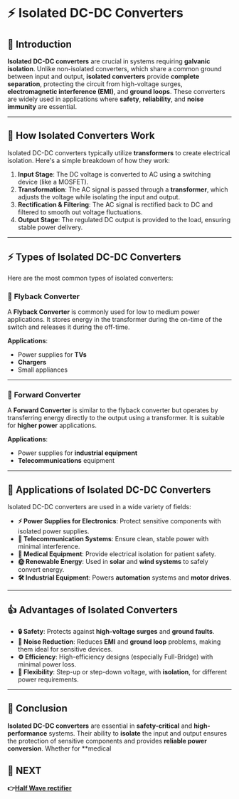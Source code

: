# ⚡ Isolated DC-DC Converters


## 🌟 Introduction

**Isolated DC-DC converters** are crucial in systems requiring **galvanic isolation**. Unlike non-isolated converters, which share a common ground between input and output, **isolated converters** provide **complete separation**, protecting the circuit from high-voltage surges, **electromagnetic interference (EMI)**, and **ground loops**. These converters are widely used in applications where **safety**, **reliability**, and **noise immunity** are essential.

---

## 🔌 How Isolated Converters Work

Isolated DC-DC converters typically utilize **transformers** to create electrical isolation. Here's a simple breakdown of how they work:

1. **Input Stage**: The DC voltage is converted to AC using a switching device (like a MOSFET).
2. **Transformation**: The AC signal is passed through a **transformer**, which adjusts the voltage while isolating the input and output.
3. **Rectification & Filtering**: The AC signal is rectified back to DC and filtered to smooth out voltage fluctuations.
4. **Output Stage**: The regulated DC output is provided to the load, ensuring stable power delivery.

---

## ⚡ Types of Isolated DC-DC Converters

Here are the most common types of isolated converters:

### 🔹 **Flyback Converter**
A **Flyback Converter** is commonly used for low to medium power applications. It stores energy in the transformer during the on-time of the switch and releases it during the off-time.

**Applications**:  
- Power supplies for **TVs**  
- **Chargers**  
- Small appliances

---

### 🔸 **Forward Converter**
A **Forward Converter** is similar to the flyback converter but operates by transferring energy directly to the output using a transformer. It is suitable for **higher power** applications.

**Applications**:  
- Power supplies for **industrial equipment**  
- **Telecommunications** equipment

---


## 🚀 Applications of Isolated DC-DC Converters

Isolated DC-DC converters are used in a wide variety of fields:

- **⚡ Power Supplies for Electronics**: Protect sensitive components with isolated power supplies.
- **📱 Telecommunication Systems**: Ensure clean, stable power with minimal interference.
- **🏥 Medical Equipment**: Provide electrical isolation for patient safety.
- **🌞 Renewable Energy**: Used in **solar** and **wind systems** to safely convert energy.
- **🛠 Industrial Equipment**: Powers **automation** systems and **motor drives**.

---

## 👍 Advantages of Isolated Converters

- **🔒 Safety**: Protects against **high-voltage surges** and **ground faults**.
- **📡 Noise Reduction**: Reduces **EMI** and **ground loop** problems, making them ideal for sensitive devices.
- **⚙️ Efficiency**: High-efficiency designs (especially Full-Bridge) with minimal power loss.
- **🔧 Flexibility**: Step-up or step-down voltage, with **isolation**, for different power requirements.

---

## 🏁 Conclusion

**Isolated DC-DC converters** are essential in **safety-critical** and **high-performance** systems. Their ability to **isolate** the input and output ensures the protection of sensitive components and provides **reliable power conversion**. Whether for **medical

## 🔹 NEXT  
**👉[Half Wave rectifier ](../Half_Wave_Rectifier)**

